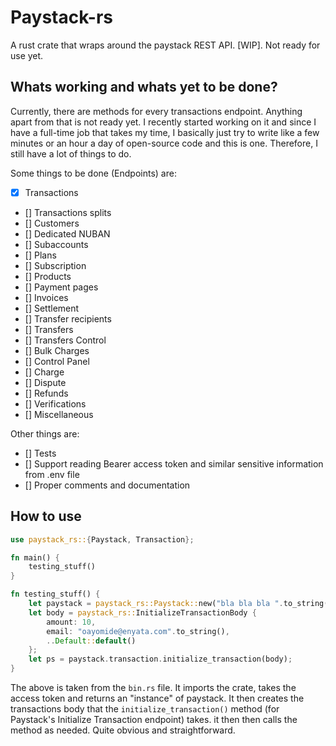 # Paystack-rs

A rust crate that wraps around the paystack REST API. [WIP]. Not ready for use yet.

## Whats working and whats yet to be done?

Currently, there are methods for every transactions endpoint. Anything apart from that is not ready yet. I recently started working on it and since I have a full-time job that takes my time, I basically just try to write like a few minutes or an hour a day of open-source code and this is one. Therefore, I still have a lot of things to do.

Some things to be done (Endpoints) are:

- [x] Transactions
- [] Transactions splits
- [] Customers
- [] Dedicated NUBAN
- [] Subaccounts
- [] Plans
- [] Subscription
- [] Products
- [] Payment pages
- [] Invoices
- [] Settlement
- [] Transfer recipients
- [] Transfers
- [] Transfers Control
- [] Bulk Charges
- [] Control Panel
- [] Charge
- [] Dispute
- [] Refunds
- [] Verifications
- [] Miscellaneous

Other things are:

- [] Tests
- [] Support reading Bearer access token and similar sensitive information from .env file
- [] Proper comments and documentation

## How to use

```rust
use paystack_rs::{Paystack, Transaction};

fn main() {
    testing_stuff()
}

fn testing_stuff() {
    let paystack = paystack_rs::Paystack::new("bla bla bla ".to_string());
    let body = paystack_rs::InitializeTransactionBody {
        amount: 10,
        email: "oayomide@enyata.com".to_string(),
        ..Default::default()
    };
    let ps = paystack.transaction.initialize_transaction(body);
}
```

The above is taken from the `bin.rs` file. It imports the crate, takes the access token and returns an "instance" of paystack. It then creates the transactions body that the `initialize_transaction()` method (for Paystack's Initialize Transaction endpoint) takes. it then then calls the method as needed. Quite obvious and straightforward.

